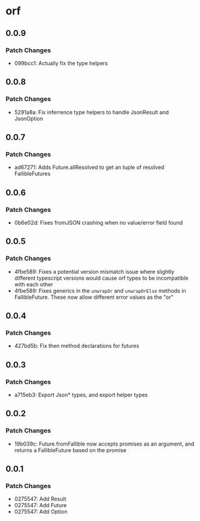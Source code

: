 # orf

## 0.0.9

### Patch Changes

- 099bcc1: Actually fix the type helpers

## 0.0.8

### Patch Changes

- 5291a8a: Fix inferrence type helpers to handle JsonResult and JsonOption

## 0.0.7

### Patch Changes

- ad67271: Adds Future.allResolved to get an tuple of resolved FallibleFutures

## 0.0.6

### Patch Changes

- 0b6e02d: Fixes fromJSON crashing when no value/error field found

## 0.0.5

### Patch Changes

- 4fbe589: Fixes a potential version mismatch issue where slightly different typescript versions would cause orf types to be incompatible with each other
- 4fbe589: Fixes generics in the `unwrapOr` and `unwrapOrElse` methods in FallibleFuture. These now allow different error values as the "or"

## 0.0.4

### Patch Changes

- 427bd5b: Fix then method declarations for futures

## 0.0.3

### Patch Changes

- a715eb3: Export Json\* types, and export helper types

## 0.0.2

### Patch Changes

- 19b039c: Future.fromFallible now accepts promises as an argument, and returns a FallibleFuture based on the promise

## 0.0.1

### Patch Changes

- 0275547: Add Result
- 0275547: Add Future
- 0275547: Add Option
